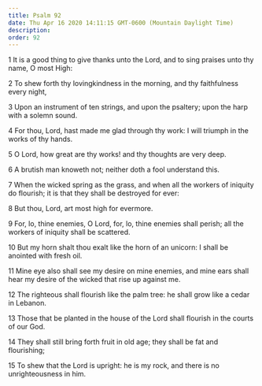 ```yaml
---
title: Psalm 92
date: Thu Apr 16 2020 14:11:15 GMT-0600 (Mountain Daylight Time)
description: 
order: 92
---
```


<p>
  1 It is a good thing to give thanks unto the Lord, and to sing praises unto
  thy name, O most High:
</p>
<p>
  2 To shew forth thy lovingkindness in the morning, and thy faithfulness every
  night,
</p>
<p>
  3 Upon an instrument of ten strings, and upon the psaltery; upon the harp with
  a solemn sound.
</p>
<p>
  4 For thou, Lord, hast made me glad through thy work: I will triumph in the
  works of thy hands.
</p>
<p>5 O Lord, how great are thy works! and thy thoughts are very deep.</p>
<p>6 A brutish man knoweth not; neither doth a fool understand this.</p>
<p>
  7 When the wicked spring as the grass, and when all the workers of iniquity do
  flourish; it is that they shall be destroyed for ever:
</p>
<p>8 But thou, Lord, art most high for evermore.</p>
<p>
  9 For, lo, thine enemies, O Lord, for, lo, thine enemies shall perish; all the
  workers of iniquity shall be scattered.
</p>
<p>
  10 But my horn shalt thou exalt like the horn of an unicorn: I shall be
  anointed with fresh oil.
</p>
<p>
  11 Mine eye also shall see my desire on mine enemies, and mine ears shall hear
  my desire of the wicked that rise up against me.
</p>
<p>
  12 The righteous shall flourish like the palm tree: he shall grow like a cedar
  in Lebanon.
</p>
<p>
  13 Those that be planted in the house of the Lord shall flourish in the courts
  of our God.
</p>
<p>
  14 They shall still bring forth fruit in old age; they shall be fat and
  flourishing;
</p>
<p>
  15 To shew that the Lord is upright: he is my rock, and there is no
  unrighteousness in him.
</p>
